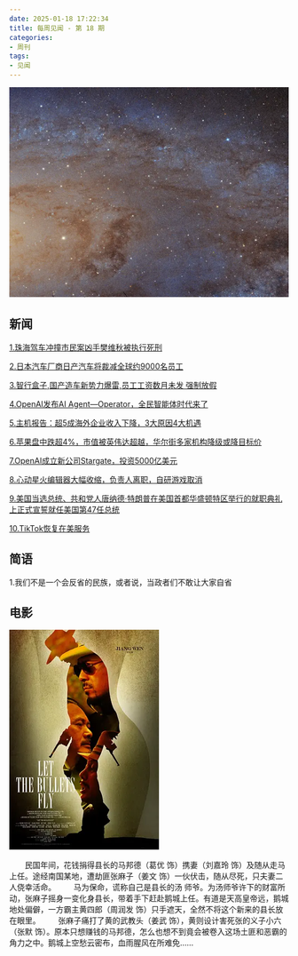 ```yaml
---
date: 2025-01-18 17:22:34
title: 每周见闻 - 第 18 期
categories:
- 周刊
tags:
- 见闻
---
```

![](/images/2025/bg2025012203.webp)

## 新闻
[1.珠海驾车冲撞市民案凶手樊维秋被执行死刑](https://mp.weixin.qq.com/s/aYpqfrUmtjBu9p6gIOIj1g)

[2.日本汽车厂商日产汽车将裁减全球约9000名员工](https://mp.weixin.qq.com/s/S5Fq0S6OLnjuJIfSb7uBwg)

[3.智行盒子,国产造车新势力爆雷,员工工资数月未发 强制放假](https://news.qq.com/rain/a/20250123A07OQ500?uid=102145231467&shareto=wx&devid=D660EF32-DB20-42E7-A4B6-C00F9526E603&qimei=25f2965ae556bdff074be32b000019c18915&qs_signature=000201550403572bb37ac78e0000c7eaba7c98427a0d67490111287819ebcca9e39843fea9138cef3f9c9ca60000000000000000&appver=18.2.1_qqnews_7.6.03&share_pos=3&QIMEI36=faked660ef32db2042e7a4b6c00f9526e603&suid=&media_id=)

[4.OpenAI发布AI Agent—Operator，全民智能体时代来了](https://mp.weixin.qq.com/s/ceg7uUh8_6qxk-faSau2Zw)

[5.主机报告：超5成海外企业收入下降，3大原因4大机遇](https://mp.weixin.qq.com/s/nCNjA16moF-x1B2c4kA-2g)

[6.苹果盘中跌超4%，市值被英伟达超越，华尔街多家机构降级或降目标价](https://wallstreetcn.com/articles/3739724#from=ios?ivk=1)

[7.OpenAI成立新公司Stargate，投资5000亿美元](https://mp.weixin.qq.com/s/oNKEGNlo0UJSICUxkbIAbA)

[8.心动星火编辑器大幅收缩，负责人离职，自研游戏取消](https://mp.weixin.qq.com/s/CsJ_kkafVdqtFWgTSch4mg)

[9.美国当选总统、共和党人唐纳德·特朗普在美国首都华盛顿特区举行的就职典礼上正式宣誓就任美国第47任总统](https://mp.weixin.qq.com/s/jXEXoRfGEIMpeBhBMWBfzQ)

[10.TikTok恢复在美服务](https://mp.weixin.qq.com/s/A1qr7RepYBHSUCX6fmShIg)


## 简语
1.我们不是一个会反省的民族，或者说，当政者们不敢让大家自省


## 电影

![让子弹飞](/images/2025/p1512562287.webp)

&emsp;&emsp;民国年间，花钱捐得县长的马邦德（葛优 饰）携妻（刘嘉玲 饰）及随从走马上任。途经南国某地，遭劫匪张麻子（姜文 饰）一伙伏击，随从尽死，只夫妻二人侥幸活命。
&emsp;&emsp;马为保命，谎称自己是县长的汤 师爷。为汤师爷许下的财富所动，张麻子摇身一变化身县长，带着手下赶赴鹅城上任。有道是天高皇帝远，鹅城地处偏僻，一方霸主黄四郎（周润发 饰）只手遮天，全然不将这个新来的县长放在眼里。
&emsp;&emsp;张麻子痛打了黄的武教头（姜武 饰），黄则设计害死张的义子小六（张默 饰）。原本只想赚钱的马邦德，怎么也想不到竟会被卷入这场土匪和恶霸的角力之中。鹅城上空愁云密布，血雨腥风在所难免……
